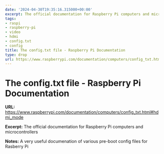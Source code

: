 ```yaml
---
date: '2024-04-30T19:35:16.315000+00:00'
excerpt: The official documentation for Raspberry Pi computers and microcontrollers
tags:
- raspi
- raspberry-pi
- video
- hdmi
- config.txt
- config
title: The config.txt file - Raspberry Pi Documentation
type: drop
url: https://www.raspberrypi.com/documentation/computers/config_txt.html#hdmi_mode
---
```


# The config.txt file - Raspberry Pi Documentation

**URL:** https://www.raspberrypi.com/documentation/computers/config_txt.html#hdmi_mode

**Excerpt:** The official documentation for Raspberry Pi computers and microcontrollers

**Notes:**
A very useful documenation of various pre-boot config files for Rasberry Pi
